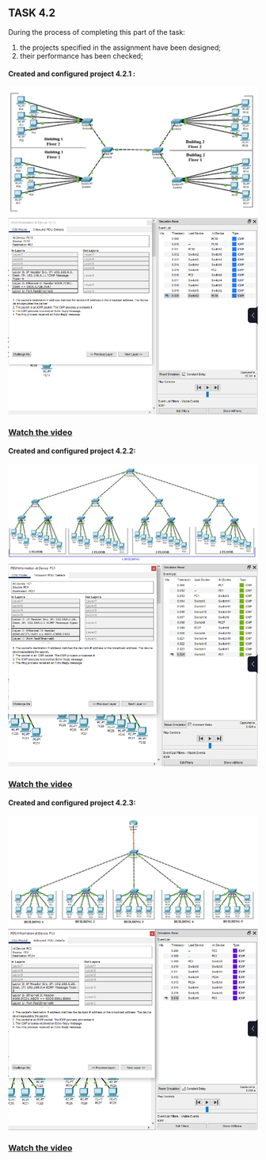 ## TASK 4.2
During the process of completing this part of the task:
1) the projects specified in the assignment have been designed; 
2) their performance has been checked;
#### Created and configured project 4.2.1 :
![](https://github.com/Dudnique/DevOps_online_Kyiv_2021Q2/blob/main/m4/task4.2/4.2.1%20scheme.png)
![](https://github.com/Dudnique/DevOps_online_Kyiv_2021Q2/blob/main/m4/task4.2/4.2.1%20simulation.png)
### [Watch the video](https://www.youtube.com/watch?v=eqQNQCkUuhI&list=PLxtAEhHLn_amSNNt16JKkWVQltzQGDgf5&index=1)
#### Created and configured project 4.2.2:
![](https://github.com/Dudnique/DevOps_online_Kyiv_2021Q2/blob/main/m4/task4.2/4.2.2%20scheme.png)
![](https://github.com/Dudnique/DevOps_online_Kyiv_2021Q2/blob/main/m4/task4.2/4.2.2%20sim.png)
### [Watch the video](https://www.youtube.com/watch?v=Ux2O_-iRIXk&list=PLxtAEhHLn_amSNNt16JKkWVQltzQGDgf5&index=2&t=3s)
#### Created and configured project 4.2.3:
![](https://github.com/Dudnique/DevOps_online_Kyiv_2021Q2/blob/main/m4/task4.2/4.2.3%20scheme.png)
![](https://github.com/Dudnique/DevOps_online_Kyiv_2021Q2/blob/main/m4/task4.2/4.2.3%20sim.png)
### [Watch the video](https://www.youtube.com/watch?v=GcBe2R8pRiM&list=PLxtAEhHLn_amSNNt16JKkWVQltzQGDgf5&index=3)
